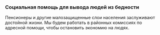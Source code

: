 ### Социальная помощь для вывода людей из бедности
Пенсионеры и другие малозащищенные слои населения заслуживают достойной жизни. Мы будем работать в районных комиссиях по адресной помощи, чтобы остановить экономию на людях.
